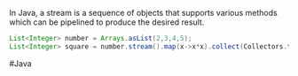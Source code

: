 In Java, a stream is a sequence of objects that supports various methods which can be pipelined to produce the desired result.

```Java
List<Integer> number = Arrays.asList(2,3,4,5);
List<Integer> square = number.stream().map(x->x*x).collect(Collectors.toList());
```

#Java